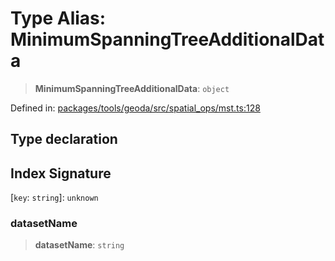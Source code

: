 # Type Alias: MinimumSpanningTreeAdditionalData

> **MinimumSpanningTreeAdditionalData**: `object`

Defined in: [packages/tools/geoda/src/spatial\_ops/mst.ts:128](https://github.com/GeoDaCenter/openassistant/blob/bc4037be52d89829440fcc4aaa1010be73719d16/packages/tools/geoda/src/spatial_ops/mst.ts#L128)

## Type declaration

## Index Signature

\[`key`: `string`\]: `unknown`

### datasetName

> **datasetName**: `string`
